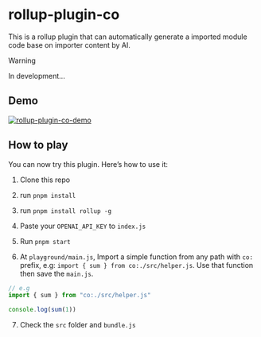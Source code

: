 # rollup-plugin-co
This is a rollup plugin that can automatically generate a imported module code base on importer content by AI.

> [!WARNING]
> In development...

## Demo
[![rollup-plugin-co-demo](https://i.ytimg.com/vi/XDy670obbZM/maxresdefault.jpg)](https://www.youtube.com/watch?v=XDy670obbZM) 

## How to play
You can now try this plugin. Here’s how to use it:

1. Clone this repo

2. run `pnpm install`

3. run `pnpm install rollup -g`

4. Paste your `OPENAI_API_KEY` to `index.js`

5. Run `pnpm start`

6. At `playground/main.js`, Import a simple function from any path with `co:` prefix, e.g: `import { sum } from co:./src/helper.js`. Use that function then save the `main.js`.

```js
// e.g
import { sum } from "co:./src/helper.js"

console.log(sum(1))

```

7. Check the `src` folder and `bundle.js`

